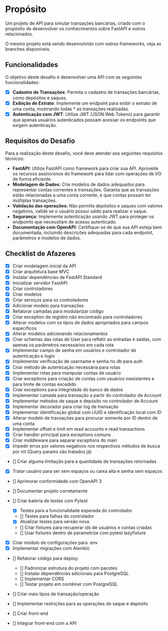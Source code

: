 # Propósito

Um projeto de API para simular transações bancárias, criado com o propósito de desenvolver os conhecimentos sobre FastAPI e outros relacionados.

O mesmo projeto está sendo desenvolvido com outros frameworks, veja as branches disponíveis.

## Funcionalidades

O objetivo deste desafio é desenvolver uma API com as seguintes funcionalidades:

- [x] **Cadastro de Transações**: Permita o cadastro de transações bancárias, como depósitos e saques.
- [x] **Exibição de Extrato**: Implemente um endpoint para exibir o extrato de uma conta, mostrando todas \* as transações realizadas.
- [x] **Autenticação com JWT**: Utilize JWT (JSON Web Tokens) para garantir que apenas usuários autenticados possam acessar os endpoints que exigem autenticação.

## Requisitos do Desafio

Para a realização deste desafio, você deve atender aos seguintes requisitos técnicos:

- **FastAPI:** Utilize FastAPI como framework para criar sua API. Aproveite os recursos assíncronos do framework para lidar com operações de I/O de forma eficiente.
- **Modelagem de Dados:** Crie modelos de dados adequados para representar contas correntes e transações. Garanta que as transações estão relacionadas a uma conta corrente, e que contas possam ter múltiplas transações.
- **Validação das operações:** Não permita depósitos e saques com valores negativos, valide se o usuário possui saldo para realizar o saque.
- **Segurança:** Implemente autenticação usando JWT para proteger os endpoints que necessitam de acesso autenticado.
- **Documentação com OpenAPI:** Certifique-se de que sua API esteja bem documentada, incluindo descrições adequadas para cada endpoint, parâmetros e modelos de dados.

## Checklist de Afazeres

- [x] Criar modelagem inicial da API
- [x] Criar arquitetura base MVC
- [x] Instalar dependências de FastAPI Standard
- [x] Inicializar servidor FastAPI
- [x] Criar controladores
- [x] Criar modelos
- [x] Criar serviços para os controladores
- [x] Adicionar modelo para transações
- [x] Refatorar camadas para modularizar código
- [x] Criar exception de registro não encontrado para controladores
- [x] Alterar modelos com os tipos de dados apropriados para campos específicos
- [x] Alterar modelos adicionando relacionamentos
- [x] Criar schemas das rotas de User para refletir as entradas e saídas, com apenas os parâmetros necessários em cada rota
- [x] Implementar campo de senha em usuários e controlador de autenticação e login
- [x] Implementar verificação de username e senha no db para auth
- [x] Criar método de autenticação necessária para rotas
- [x] Implementar rotas para manipular contas de usuário
- [x] Criar exceptions para criação de contas com usuários inexistentes e para limite de contas excedido
- [x] Criar exceptions para integridade do banco de dados
- [x] Implementar camada para transação a partir do controlador de Account
- [x] Implementar métodos de saque e depósito no controlador de Account
- [x] Implementar decorador para criar log de transação
- [x] Implementar identificação global com UUID e identificação local com ID
- [x] Alterar modelo de transações para procurar somente por ID dentro de uma conta
- [x] Implementar offset e limit em read accounts e read transactions
- [x] Criar handler principal para exceptions comuns
- [x] Criar middleware para separar exceptions do main
- [x] Impedir erros por valores negativos nos respectivos métodos de busca por int (Query params são tratados já)
- [] Criar alguma limitação para a quantidade de transações retornadas
- [x] Tratar usuário para ser sem espaços ou caixa alta e senha sem espaços
- [] Aprimorar conformidade com OpenAPI 3
- [] Documentar projeto corretamente
- [] Criar bateria de testes com Pytest

  - [x] Testes para a funcionalidade esperada do controlador
  - [] Testes para falhas do controlador
  - [x] Atualizar testes para versão nova
  - [] Criar fixtures para recuperar ids de usuários e contas criadas
  - [] Usar fixtures dentro de parametrize com pytest lazyfixture

- [x] Criar módulo de configurações para .env
- [x] Implementar migrações com Alembic
- [] Refatorar código para deploy:

  - [] Padronizar estrutura do projeto com pacotes
  - [] Instalar dependências adicionais para PostgreSQL
  - [] Implementar CORS
  - [] Testar projeto em contêiner com PostgreSQL

- [] Criar mais tipos de transação/operação
- [] Implementar restrições para as operações de saque e depósito
- [] Criar front-end
- [] Integrar front-end com a API
